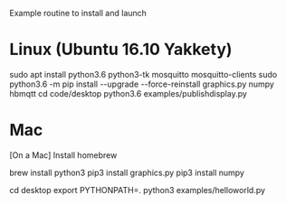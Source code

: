 Example routine to install and launch

# Linux (Ubuntu 16.10 Yakkety)

sudo apt install python3.6 python3-tk mosquitto mosquitto-clients
sudo python3.6 -m pip install --upgrade --force-reinstall graphics.py numpy hbmqtt
cd code/desktop 
python3.6 examples/publishdisplay.py

# Mac
[On a Mac] Install homebrew

brew install python3
pip3 install graphics.py
pip3 install numpy

cd desktop
export PYTHONPATH=.
python3 examples/helloworld.py

